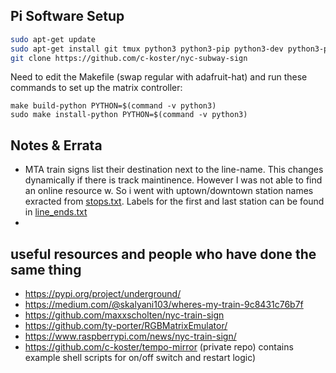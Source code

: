 



## Pi Software Setup

```sh
sudo apt-get update
sudo apt-get install git tmux python3 python3-pip python3-dev python3-pillow -y
git clone https://github.com/c-koster/nyc-subway-sign
```


Need to edit the Makefile (swap regular with adafruit-hat) and run these commands to set up the matrix controller:
```
make build-python PYTHON=$(command -v python3)
sudo make install-python PYTHON=$(command -v python3)
```


## Notes & Errata

- MTA train signs list their destination next to the line-name. This changes dynamically if there is track maintinence. However I was not able to find an online resource w. So i went with uptown/downtown station names exracted from [stops.txt](./resources/stops.txt). Labels for the first and last station can be found in [line_ends.txt](./resources/line_ends.txt)
- 

## useful resources and people who have done the same thing

- https://pypi.org/project/underground/
- https://medium.com/@skalyani103/wheres-my-train-9c8431c76b7f 
- https://github.com/maxxscholten/nyc-train-sign 
- https://github.com/ty-porter/RGBMatrixEmulator/
- https://www.raspberrypi.com/news/nyc-train-sign/
- https://github.com/c-koster/tempo-mirror (private repo) contains example shell scripts for on/off switch and restart logic) 

